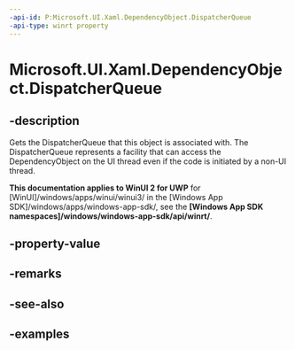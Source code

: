 ```yaml
---
-api-id: P:Microsoft.UI.Xaml.DependencyObject.DispatcherQueue
-api-type: winrt property
---
```


# Microsoft.UI.Xaml.DependencyObject.DispatcherQueue

<!--
public Microsoft.System.DispatcherQueue DispatcherQueue { get; }
-->


## -description
Gets the DispatcherQueue that this object is associated with. The DispatcherQueue represents a facility that can access the DependencyObject on the UI thread even if the code is initiated by a non-UI thread.

**This documentation applies to WinUI 2 for UWP** for [WinUI]/windows/apps/winui/winui3/ in the [Windows App SDK]/windows/apps/windows-app-sdk/, see the **[Windows App SDK namespaces]/windows/windows-app-sdk/api/winrt/**.

## -property-value

## -remarks

## -see-also

## -examples


